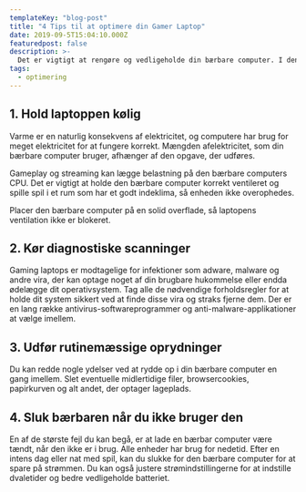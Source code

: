 ```yaml
---
templateKey: "blog-post"
title: "4 Tips til at optimere din Gamer Laptop"
date: 2019-09-5T15:04:10.000Z
featuredpost: false
description: >-
  Det er vigtigt at rengøre og vedligeholde din bærbare computer. I denne guide giver vi dig 4 tips, for hvordan du kan holde din gaming-bærbar optimeret så du kan få det meste ud af dine spil sessioner.
tags:
  - optimering
---
```


## 1. Hold laptoppen kølig

Varme er en naturlig konsekvens af elektricitet, og computere har brug for meget elektricitet for at fungere korrekt. Mængden af ​​elektricitet, som din bærbare computer bruger, afhænger af den opgave, der udføres.

Gameplay og streaming kan lægge belastning på den bærbare computers CPU. Det er vigtigt at holde den bærbare computer korrekt ventileret og spille spil i et rum som har et godt indeklima, så enheden ikke overophedes.

Placer den bærbare computer på en solid overflade, så laptopens ventilation ikke er blokeret.

## 2. Kør diagnostiske scanninger

Gaming laptops er modtagelige for infektioner som adware, malware og andre vira, der kan optage noget af din brugbare hukommelse eller endda ødelægge dit operativsystem. Tag alle de nødvendige forholdsregler for at holde dit system sikkert ved at finde disse vira og straks fjerne dem. Der er en lang række antivirus-softwareprogrammer og anti-malware-applikationer at vælge imellem.

## 3. Udfør rutinemæssige oprydninger

Du kan redde nogle ydelser ved at rydde op i din bærbare computer en gang imellem. Slet eventuelle midlertidige filer, browsercookies, papirkurven og alt andet, der optager lageplads.

## 4. Sluk bærbaren når du ikke bruger den

En af de største fejl du kan begå, er at lade en bærbar computer være tændt, når den ikke er i brug. Alle enheder har brug for nedetid. Efter en intens dag eller nat med spil, kan du slukke for den bærbare computer for at spare på strømmen. Du kan også justere strømindstillingerne for at indstille dvaletider og bedre vedligeholde batteriet.
